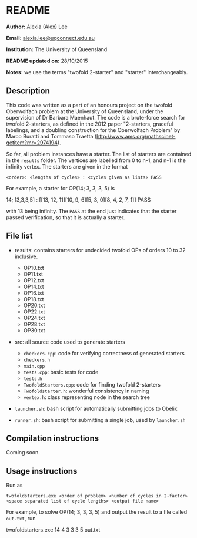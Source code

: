 # README
**Author:** Alexia (Alex) Lee

**Email:** alexia.lee@uqconnect.edu.au

**Institution:** The University of Queensland

**README updated on:** 28/10/2015

**Notes:** we use the terms "twofold 2-starter" and "starter" interchangeably.

## Description
This code was written as a part of an honours project on the twofold Oberwolfach
problem at the University of Queensland, under the supervision of Dr Barbara Maenhaut.
The code is a brute-force search for twofold 2-starters, as defined in the 2012 paper 
"2-starters, graceful labelings, and a doubling construction for the Oberwolfach Problem"
by Marco Buratti and Tommaso Traetta (http://www.ams.org/mathscinet-getitem?mr=2974194). 

So far, all problem instances have a starter. The list of starters are contained in the 
`results` folder. The vertices are labelled from 0 to n-1, and n-1 is the infinity vertex.
The starters are given in the format 

`<order>: <lengths of cycles> : <cycles given as lists> PASS`

For example, a starter for OP(14; 3, 3, 3, 5) is 

14; [3,3,3,5] : [[13, 12, 11][10, 9, 6][5, 3, 0][8, 4, 2, 7, 1]] PASS

with 13 being infinity. The `PASS` at the end just indicates that the starter passed
verification, so that it is actually a starter. 

## File list 
- results: contains starters for undecided twofold OPs of orders 10 to 32 inclusive.
	- OP10.txt
	- OP11.txt
	- OP12.txt
	- OP14.txt
	- OP16.txt
	- OP18.txt
	- OP20.txt
	- OP22.txt
	- OP24.txt
	- OP28.txt
	- OP30.txt

- src: all source code used to generate starters
	- `checkers.cpp`: code for verifying correctness of generated starters
	- `checkers.h`
	- `main.cpp`
	- `tests.cpp`: basic tests for code
	- `tests.h`
	- `TwofoldStarters.cpp`: code for finding twofold 2-starters
	- `Twofoldstarter.h`: wonderful consistency in naming
	- `vertex.h`: class representing node in the search tree

- `launcher.sh`: bash script for automatically submitting jobs to Obelix 
- `runner.sh`: bash script for submitting a single job, used by `launcher.sh`

## Compilation instructions
Coming soon. 

## Usage instructions
Run as 

`twofoldstarters.exe <order of problem> <number of cycles in 2-factor> <space separated list of cycle lengths> <output file name>`

For example, to solve OP(14; 3, 3, 3, 5) and output the result to a file called `out.txt`, run

twofoldstarters.exe 14 4 3 3 3 5 out.txt
